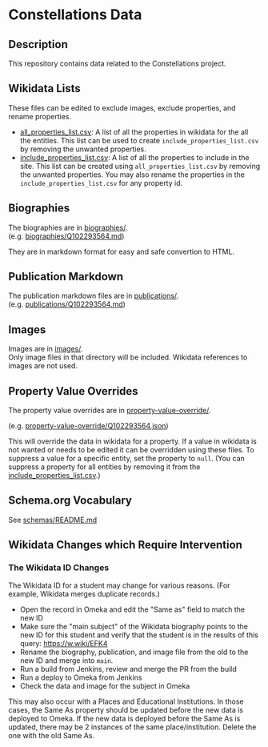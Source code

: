 # Constellations Data
## Description
This repository contains data related to the Constellations project.

## Wikidata Lists
These files can be edited to exclude images, exclude properties, and rename properties.
- [all_properties_list.csv](wikidata-lists/all_properties_list.csv): A list of all the properties in wikidata for the all the entities. This list can be used to create `include_properties_list.csv` by removing the unwanted properties.
- [include_properties_list.csv](wikidata-lists/include_properties_list.csv): A list of all the properties to include in the site. This list can be created using `all_properties_list.csv` by removing the unwanted properties. You may also rename the properties in the `include_properties_list.csv` for any property id.

## Biographies
The biographies are in [biographies/](biographies).<br />
(e.g. [biographies/Q102293564.md](biographies/Q102293564.md))

They are in markdown format for easy and safe convertion to HTML.

## Publication Markdown
The publication markdown files are in [publications/](publications).<br />
(e.g. [publications/Q102293564.md](publications/Q102293564.md))

## Images
Images are in [images/](images).<br />
Only image files in that directory will be included. Wikidata references to images are not used.

## Property Value Overrides
The property value overrides are in [property-value-override/](property-value-override).<br />

(e.g. [property-value-override/Q102293564.json](property-value-override/Q102293564.json))

This will override the data in wikidata for a property.  If a value in wikidata is not wanted or needs to be edited it can be overridden using these files. To suppress a value for a specific entity, set the property to `null`. (You can suppress a property for all entities by removing it from the [include_properties_list.csv](wikidata-lists/include_properties_list.csv).)

## Schema.org Vocabulary
See [schemas/README.md](schemas/README.md)

## Wikidata Changes which Require Intervention

### The Wikidata ID Changes
The Wikidata ID for a student may change for various reasons. (For example, Wikidata merges duplicate records.)<br />
- Open the record in Omeka and edit the "Same as" field to match the new ID
- Make sure the "main subject" of the Wikidata biography points to the new ID for this student and verify that the student is in the results of this query: https://w.wiki/EFK4
- Rename the biography, publication, and image file from the old to the new ID and merge into `main`.
- Run a build from Jenkins, review and merge the PR from the build
- Run a deploy to Omeka from Jenkins
- Check the data and image for the subject in Omeka

This may also occur with a Places and Educational Institutions. In those cases, the Same As property should be updated before the new data is deployed to Omeka. If the new data is deployed before the Same As is updated, there may be 2 instances of the same place/institution. Delete the one with the old Same As.
